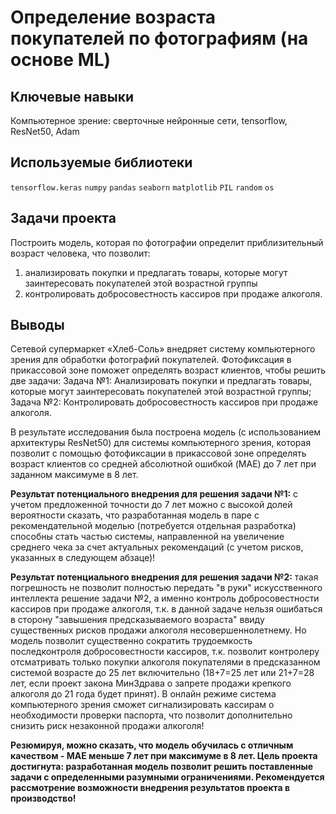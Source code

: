 # Определение возраста покупателей по фотографиям (на основе ML)

## Ключевые навыки
Компьютерное зрение: сверточные нейронные сети, tensorflow, ResNet50, Adam

## Используемые библиотеки
`tensorflow.keras` `numpy` `pandas` `seaborn` `matplotlib` `PIL` `random` `os`

## Задачи проекта
Построить модель, которая по фотографии определит приблизительный возраст человека, что позволит: 
1. анализировать покупки и предлагать товары, которые могут заинтересовать покупателей этой возрастной группы
2. контролировать добросовестность кассиров при продаже алкоголя.

## Выводы
Сетевой супермаркет «Хлеб-Соль» внедряет систему компьютерного зрения для обработки фотографий покупателей. Фотофиксация в прикассовой зоне поможет определять возраст клиентов, чтобы решить две задачи:
        Задача №1: Анализировать покупки и предлагать товары, которые могут заинтересовать покупателей этой возрастной группы;
        Задача №2: Контролировать добросовестность кассиров при продаже алкоголя.

В результате исследования была построена модель (с использованием архитектуры ResNet50) для системы компьютерного зрения, которая позволит с помощью фотофиксации в прикассовой зоне определять возраст клиентов со средней абсолютной ошибкой (MAE) до 7 лет при заданном максимуме в 8 лет. 

**Результат потенциального внедрения для решения задачи №1:** с учетом предложенной точности до 7 лет можно с высокой долей вероятности сказать, что разработанная модель в паре с рекомендательной моделью (потребуется отдельная разработка) способны стать частью системы, направленной на увеличение среднего чека за счет актуальных рекомендаций (с учетом рисков, указанных в следующем абзаце)!    

**Результат потенциального внедрения для решения задачи №2:** такая погрешность не позволит полностью передать "в руки" искусственного интеллекта решение задачи №2, а именно контроль добросовестности кассиров при продаже алкоголя, т.к. в данной задаче нельзя ошибаться в сторону "завышения предсказываемого возраста" ввиду существенных рисков продажи алкоголя несовершеннолетнему. Но модель позволит существенно сократить трудоемкость последконтроля добросовестности кассиров, т.к. позволит контролеру отсматривать только покупки алкоголя покупателями в предсказанном системой возрасте до 25 лет включительно (18+7=25 лет или 21+7=28 лет, если проект закона МинЗдрава о запрете продажи крепкого алкоголя до 21 года будет принят). В онлайн режиме система компьютерного зрения сможет сигнализировать кассирам о необходимости проверки паспорта, что позволит дополнительно снизить риск незаконной продажи алкоголя!

**Резюмируя, можно сказать, что модель обучилась с отличным качеством - MAE меньше 7 лет при максимуме в 8 лет. Цель проекта достигнута: разработанная модель позволит решить поставленные задачи с определенными разумными ограничениями. Рекомендуется рассмотрение возможности внедрения результатов проекта в производство!**
